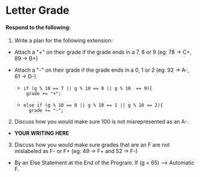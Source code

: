 # Letter Grade
#### Respond to the following:

1. Write a plan for the following extension:
  * Attach a "+" on their grade if the grade ends in a 7, 8 or 9 (eg: 78 -> C+, 89 -> B+)
  * Attach a "-" on their grade if the grade ends in a 0, 1 or 2 (eg: 92 -> A-, 61 -> D-)

    * 
      ```
      if (g % 10 == 7 || g % 10 == 8 || g % 10  == 9){
       grade += "+";
      ```
    * 
      ```
      else if (g % 10 == 0 || g % 10 == 1 || g % 10 == 2){
        grade += "-";
      ```

2. Discuss how you would make sure 100 is not misrepresented as an A-.
  * **YOUR WRITING HERE**


3. Discuss how you would make sure grades that are an F are not mislabeled as F- or F+ (eg: 49 -> F+ and 52 -> F-)
  * By an Else Statement at the End of the Program. If (g < 65) --> Automatic F.
